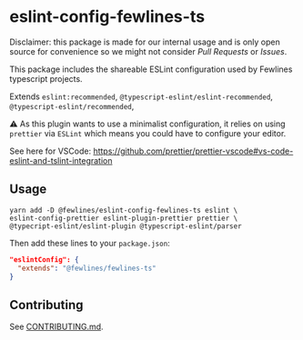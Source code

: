 # eslint-config-fewlines-ts

Disclaimer: this package is made for our internal usage and is only open source for convenience so we might not consider _Pull Requests_ or _Issues_.

This package includes the shareable ESLint configuration used by Fewlines typescript projects.

Extends `eslint:recommended`, `@typescript-eslint/eslint-recommended`, `@typescript-eslint/recommended`,

:warning: As this plugin wants to use a minimalist configuration, it relies on using `prettier` via `ESLint` which means you
could have to configure your editor.

See here for VSCode: https://github.com/prettier/prettier-vscode#vs-code-eslint-and-tslint-integration

## Usage

```shell
yarn add -D @fewlines/eslint-config-fewlines-ts eslint \
eslint-config-prettier eslint-plugin-prettier prettier \
@typecript-eslint/eslint-plugin @typescript-eslint/parser
```

Then add these lines to your `package.json`:

```json
"eslintConfig": {
  "extends": "@fewlines/fewlines-ts"
}
```

## Contributing

See [CONTRIBUTING.md](CONTRIBUTING.md).
